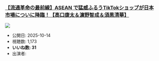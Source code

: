 ### [【流通革命の最前線】ASEAN で猛威ふるうTikTokショップが日本市場についに降臨！【高口康太＆濵野智成＆須黒清華】](https://www.youtube.com/watch?v=HrbRb4Kk-2o)
[![](https://img.youtube.com/vi/HrbRb4Kk-2o/sddefault.jpg)](https://www.youtube.com/watch?v=HrbRb4Kk-2o)
-   公開日: 2025-10-14
-   視聴数: 1,173
-   **いいね数: 31**
-   出演者: 
